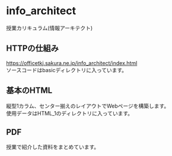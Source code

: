 # info_architect
授業カリキュラム(情報アーキテクト)
## HTTPの仕組み
https://officetkj.sakura.ne.jp/info_architect/index.html  
ソースコードはbasicディレクトリに入っています。  


## 基本のHTML
縦型1カラム、センター揃えのレイアウトでWebページを構築します。  
使用データはHTML_1のディレクトリに入っています。

## PDF
授業で紹介した資料をまとめています。  
